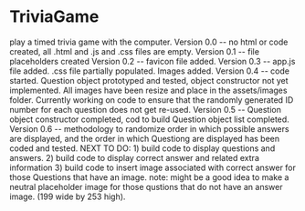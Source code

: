 # TriviaGame
play a timed trivia game with the computer.
Version 0.0 -- no html or code created, all .html and .js and .css files are empty.
Version 0.1 -- file placeholders created
Version 0.2 -- favicon file added.
Version 0.3 -- app.js file added. .css file partially populated. Images added.
Version 0.4 -- code started. Question object prototyped and tested, object constructor not yet implemented. All images have been resize and place in the assets/images folder. Currently working on code to ensure that the randomly generated ID number for each question does not get re-used.
Version 0.5 -- Question object constructor completed, cod to build Question object list completed.
Version 0.6 -- methodology to randomize order in which possible answers are displayed, and the order in which Questiong are displayed has been coded and tested.
NEXT TO DO: 1) build code to display questions and answers.
2) build code to display correct answer and related extra information
3) build code to insert image associated with correct answer for those Questions that have an image. note: might be a good idea to make a neutral placeholder image for those qustions that do not have an answer image. (199 wide by 253 high).
